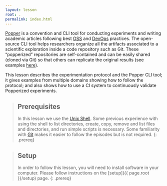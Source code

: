 ```yaml
---
layout: lesson
root: .
permalink: index.html
---
```


[Popper](http://falsifiable.us) is a convention and CLI tool for 
conducting experiments and writing academic articles following best 
[OSS](https://en.wikipedia.org/wiki/Open-source_software) and 
[DevOps](https://en.wikipedia.org/wiki/DevOps) practices. The 
open-source CLI tool helps researchers organize all the artifacts 
associated to a scientific exploration inside a code repository such 
as Git. These “popperized” repositories are self-contained and can be 
easily shared (cloned via Git) so that others can replicate the 
original results (see examples [here](https://github.com/popperized)).

This lesson describes the experimentation protocol and the Popper CLI 
tool; it gives examples from multiple domains showing how to follow 
the protocol; and also shows how to use a CI system to continuously 
validate Popperized experiments.

> ## Prerequisites
>
> In this lesson we use the [Unix Shell](). Some previous experience 
> with using the shell to list directories, create, copy, remove and 
> list files and directories, and run simple scripts is necessary. 
> Some familiarity with [Git](http://swcarpentry.github.io/git-novice) 
> makes it easier to follow the episodes but is not required.
{: .prereq}

> ## Setup
> In order to follow this lesson, you will need to install software in 
> your computer. Please follow instructions on the [setup]({{ 
 page.root }}/setup) page.
{: .prereq}
